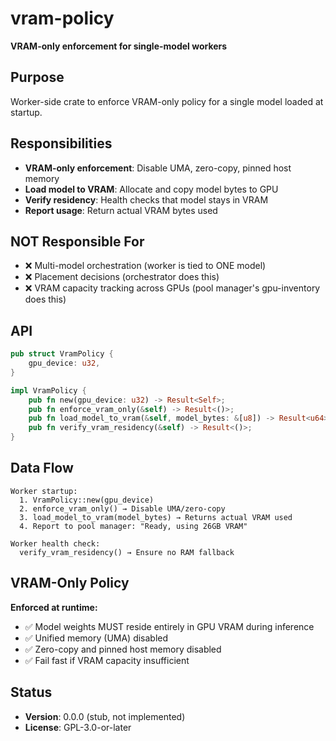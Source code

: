 # vram-policy

**VRAM-only enforcement for single-model workers**

## Purpose

Worker-side crate to enforce VRAM-only policy for a single model loaded at startup.

## Responsibilities

- **VRAM-only enforcement**: Disable UMA, zero-copy, pinned host memory
- **Load model to VRAM**: Allocate and copy model bytes to GPU
- **Verify residency**: Health checks that model stays in VRAM
- **Report usage**: Return actual VRAM bytes used

## NOT Responsible For

- ❌ Multi-model orchestration (worker is tied to ONE model)
- ❌ Placement decisions (orchestrator does this)
- ❌ VRAM capacity tracking across GPUs (pool manager's gpu-inventory does this)

## API

```rust
pub struct VramPolicy {
    gpu_device: u32,
}

impl VramPolicy {
    pub fn new(gpu_device: u32) -> Result<Self>;
    pub fn enforce_vram_only(&self) -> Result<()>;
    pub fn load_model_to_vram(&self, model_bytes: &[u8]) -> Result<u64>;
    pub fn verify_vram_residency(&self) -> Result<()>;
}
```

## Data Flow

```
Worker startup:
  1. VramPolicy::new(gpu_device)
  2. enforce_vram_only() → Disable UMA/zero-copy
  3. load_model_to_vram(model_bytes) → Returns actual VRAM used
  4. Report to pool manager: "Ready, using 26GB VRAM"

Worker health check:
  verify_vram_residency() → Ensure no RAM fallback
```

## VRAM-Only Policy

**Enforced at runtime:**
- ✅ Model weights MUST reside entirely in GPU VRAM during inference
- ✅ Unified memory (UMA) disabled
- ✅ Zero-copy and pinned host memory disabled
- ✅ Fail fast if VRAM capacity insufficient

## Status

- **Version**: 0.0.0 (stub, not implemented)
- **License**: GPL-3.0-or-later
